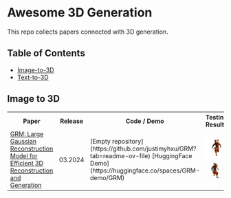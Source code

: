 # Awesome 3D Generation

This repo collects papers connected with 3D generation.

## Table of Contents
- [Image-to-3D](#image-to-3d)
- [Text-to-3D](#text-to-3d)

## Image to 3D



<table>
  <tr>
    <th>Paper</th>
    <th>Release</th>
    <th>Code / Demo</th>
	<th>Testing Results</th>
  </tr>
  <tr>
    <td><a href="https://arxiv.org/abs/2403.14621">GRM: Large Gaussian Reconstruction Model for Efficient 3D Reconstruction and Generation</a> </td>
    <td>03.2024</td>
    <td>[Empty repository](https://github.com/justimyhxu/GRM?tab=readme-ov-file) [HuggingFace Demo](https://huggingface.co/spaces/GRM-demo/GRM)</td>
	<td>
		<p float="left"> 
			<img src="assets/GRM/dreamcraft3d_00.png" width="100" />  
			<img src="assets/GRM/gs.gif" width="100" /> 
		</p>
	</td>
  </tr>
</table>
